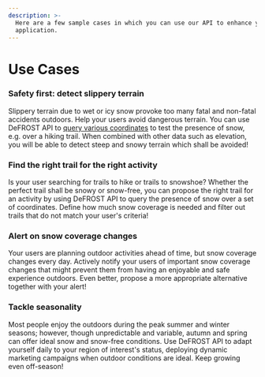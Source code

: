 ```yaml
---
description: >-
  Here are a few sample cases in which you can use our API to enhance your
  application.
---
```


# Use Cases

### Safety first: detect slippery terrain

Slippery terrain due to wet or icy snow provoke too many fatal and non-fatal accidents outdoors. Help your users avoid dangerous terrain. You can use DeFROST API to [query various coordinates](https://staging.defrost.io/api-docs#operation/Snow%20cover%20at%20point) to test the presence of snow, e.g. over a hiking trail. When combined with other data such as elevation, you will be able to detect steep and snowy terrain which shall be avoided!

### Find the right trail for the right activity

Is your user searching for trails to hike or trails to snowshoe? Whether the perfect trail shall be snowy or snow-free, you can propose the right trail for an activity by using DeFROST API to query the presence of snow over a set of coordinates. Define how much snow coverage is needed and filter out trails that do not match your user's criteria!

### Alert on snow coverage changes

Your users are planning outdoor activities ahead of time, but snow coverage changes every day. Actively notify your users of important snow coverage changes that might prevent them from having an enjoyable and safe experience outdoors. Even better, propose a more appropriate alternative together with your alert!

### Tackle seasonality

Most people enjoy the outdoors during the peak summer and winter seasons; however, though unpredictable and variable, autumn and spring can offer ideal snow and snow-free conditions. Use DeFROST API to adapt yourself daily to your region of interest's status, deploying dynamic marketing campaigns when outdoor conditions are ideal. Keep growing even off-season!

## 

